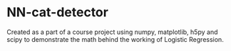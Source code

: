 # NN-cat-detector
Created as a part of a course project using numpy, matplotlib, h5py and scipy to demonstrate the math behind the working of Logistic Regression.
